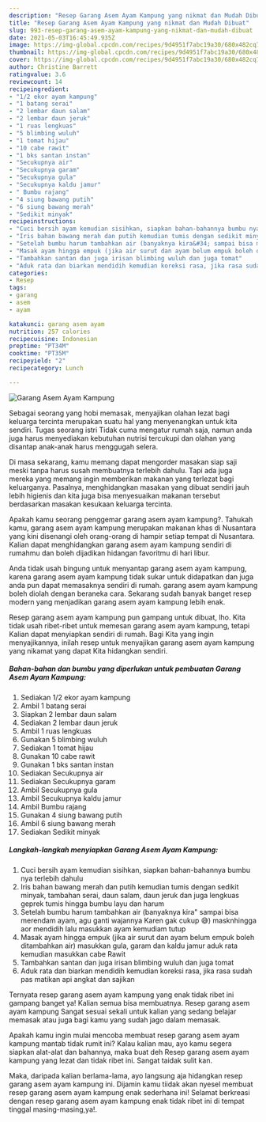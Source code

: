 ```yaml
---
description: "Resep Garang Asem Ayam Kampung yang nikmat dan Mudah Dibuat"
title: "Resep Garang Asem Ayam Kampung yang nikmat dan Mudah Dibuat"
slug: 993-resep-garang-asem-ayam-kampung-yang-nikmat-dan-mudah-dibuat
date: 2021-05-03T16:45:49.935Z
image: https://img-global.cpcdn.com/recipes/9d4951f7abc19a30/680x482cq70/garang-asem-ayam-kampung-foto-resep-utama.jpg
thumbnail: https://img-global.cpcdn.com/recipes/9d4951f7abc19a30/680x482cq70/garang-asem-ayam-kampung-foto-resep-utama.jpg
cover: https://img-global.cpcdn.com/recipes/9d4951f7abc19a30/680x482cq70/garang-asem-ayam-kampung-foto-resep-utama.jpg
author: Christine Barrett
ratingvalue: 3.6
reviewcount: 14
recipeingredient:
- "1/2 ekor ayam kampung"
- "1 batang serai"
- "2 lembar daun salam"
- "2 lembar daun jeruk"
- "1 ruas lengkuas"
- "5 blimbing wuluh"
- "1 tomat hijau"
- "10 cabe rawit"
- "1 bks santan instan"
- "Secukupnya air"
- "Secukupnya garam"
- "Secukupnya gula"
- "Secukupnya kaldu jamur"
- " Bumbu rajang"
- "4 siung bawang putih"
- "6 siung bawang merah"
- "Sedikit minyak"
recipeinstructions:
- "Cuci bersih ayam kemudian sisihkan, siapkan bahan-bahannya bumbu nya terlebih dahulu"
- "Iris bahan bawang merah dan putih kemudian tumis dengan sedikit minyak, tambahan serai, daun salam, daun jeruk dan juga lengkuas geprek tumis hingga bumbu layu dan harum"
- "Setelah bumbu harum tambahkan air (banyaknya kira&#34; sampai bisa merendam ayam, agu ganti wajannya Karen gak cukup 😅) masknhingga aor mendidih lalu masukkan ayam kemudiam tutup"
- "Masak ayam hingga empuk (jika air surut dan ayam belum empuk boleh ditambahkan air) masukkan gula, garam dan kaldu jamur aduk rata kemudian masukkan cabe Rawit"
- "Tambahkan santan dan juga irisan blimbing wuluh dan juga tomat"
- "Aduk rata dan biarkan mendidih kemudian koreksi rasa, jika rasa sudah pas matikan api angkat dan sajikan"
categories:
- Resep
tags:
- garang
- asem
- ayam

katakunci: garang asem ayam 
nutrition: 257 calories
recipecuisine: Indonesian
preptime: "PT34M"
cooktime: "PT35M"
recipeyield: "2"
recipecategory: Lunch

---
```



![Garang Asem Ayam Kampung](https://img-global.cpcdn.com/recipes/9d4951f7abc19a30/680x482cq70/garang-asem-ayam-kampung-foto-resep-utama.jpg)

Sebagai seorang yang hobi memasak, menyajikan olahan lezat bagi keluarga tercinta merupakan suatu hal yang menyenangkan untuk kita sendiri. Tugas seorang istri Tidak cuma mengatur rumah saja, namun anda juga harus menyediakan kebutuhan nutrisi tercukupi dan olahan yang disantap anak-anak harus menggugah selera.

Di masa  sekarang, kamu memang dapat mengorder masakan siap saji meski tanpa harus susah membuatnya terlebih dahulu. Tapi ada juga mereka yang memang ingin memberikan makanan yang terlezat bagi keluarganya. Pasalnya, menghidangkan masakan yang dibuat sendiri jauh lebih higienis dan kita juga bisa menyesuaikan makanan tersebut berdasarkan masakan kesukaan keluarga tercinta. 



Apakah kamu seorang penggemar garang asem ayam kampung?. Tahukah kamu, garang asem ayam kampung merupakan makanan khas di Nusantara yang kini disenangi oleh orang-orang di hampir setiap tempat di Nusantara. Kalian dapat menghidangkan garang asem ayam kampung sendiri di rumahmu dan boleh dijadikan hidangan favoritmu di hari libur.

Anda tidak usah bingung untuk menyantap garang asem ayam kampung, karena garang asem ayam kampung tidak sukar untuk didapatkan dan juga anda pun dapat memasaknya sendiri di rumah. garang asem ayam kampung boleh diolah dengan beraneka cara. Sekarang sudah banyak banget resep modern yang menjadikan garang asem ayam kampung lebih enak.

Resep garang asem ayam kampung pun gampang untuk dibuat, lho. Kita tidak usah ribet-ribet untuk memesan garang asem ayam kampung, tetapi Kalian dapat menyiapkan sendiri di rumah. Bagi Kita yang ingin menyajikannya, inilah resep untuk menyajikan garang asem ayam kampung yang nikamat yang dapat Kita hidangkan sendiri.

<!--inarticleads1-->

##### Bahan-bahan dan bumbu yang diperlukan untuk pembuatan Garang Asem Ayam Kampung:

1. Sediakan 1/2 ekor ayam kampung
1. Ambil 1 batang serai
1. Siapkan 2 lembar daun salam
1. Sediakan 2 lembar daun jeruk
1. Ambil 1 ruas lengkuas
1. Gunakan 5 blimbing wuluh
1. Sediakan 1 tomat hijau
1. Gunakan 10 cabe rawit
1. Gunakan 1 bks santan instan
1. Sediakan Secukupnya air
1. Sediakan Secukupnya garam
1. Ambil Secukupnya gula
1. Ambil Secukupnya kaldu jamur
1. Ambil  Bumbu rajang
1. Gunakan 4 siung bawang putih
1. Ambil 6 siung bawang merah
1. Sediakan Sedikit minyak




<!--inarticleads2-->

##### Langkah-langkah menyiapkan Garang Asem Ayam Kampung:

1. Cuci bersih ayam kemudian sisihkan, siapkan bahan-bahannya bumbu nya terlebih dahulu
1. Iris bahan bawang merah dan putih kemudian tumis dengan sedikit minyak, tambahan serai, daun salam, daun jeruk dan juga lengkuas geprek tumis hingga bumbu layu dan harum
1. Setelah bumbu harum tambahkan air (banyaknya kira&#34; sampai bisa merendam ayam, agu ganti wajannya Karen gak cukup 😅) masknhingga aor mendidih lalu masukkan ayam kemudiam tutup
1. Masak ayam hingga empuk (jika air surut dan ayam belum empuk boleh ditambahkan air) masukkan gula, garam dan kaldu jamur aduk rata kemudian masukkan cabe Rawit
1. Tambahkan santan dan juga irisan blimbing wuluh dan juga tomat
1. Aduk rata dan biarkan mendidih kemudian koreksi rasa, jika rasa sudah pas matikan api angkat dan sajikan




Ternyata resep garang asem ayam kampung yang enak tidak ribet ini gampang banget ya! Kalian semua bisa membuatnya. Resep garang asem ayam kampung Sangat sesuai sekali untuk kalian yang sedang belajar memasak atau juga bagi kamu yang sudah jago dalam memasak.

Apakah kamu ingin mulai mencoba membuat resep garang asem ayam kampung mantab tidak rumit ini? Kalau kalian mau, ayo kamu segera siapkan alat-alat dan bahannya, maka buat deh Resep garang asem ayam kampung yang lezat dan tidak ribet ini. Sangat taidak sulit kan. 

Maka, daripada kalian berlama-lama, ayo langsung aja hidangkan resep garang asem ayam kampung ini. Dijamin kamu tiidak akan nyesel membuat resep garang asem ayam kampung enak sederhana ini! Selamat berkreasi dengan resep garang asem ayam kampung enak tidak ribet ini di tempat tinggal masing-masing,ya!.

